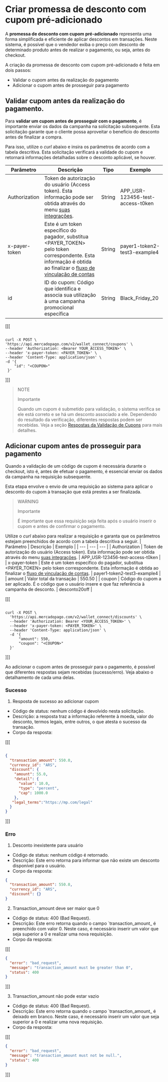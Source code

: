 # Criar promessa de desconto com cupom pré-adicionado

A **promessa de desconto com cupom pré-adicionado** representa uma forma simplificada e eficiente de aplicar descontos em transações. Neste sistema, é possível que o vendedor exiba o preço com desconto de determinado produto antes de realizar o pagamento, ou seja, antes do checkout. 

A criação da promessa de desconto com cupom pré-adicionado é feita em dois passos:

* Validar o cupom antes da realização do pagamento
* Adicionar o cupom antes de prosseguir para pagamento

## Validar cupom antes da realização do pagamento.

Para **validar um cupom antes de prosseguir com o pagamento**, é importante enviar os dados da campanha na solicitação subsequente. Esta solicitação garante que o cliente possa aproveitar o benefício do desconto antes de finalizar a compra.

Para isso, utilize o _curl_ abaixo e insira os parâmetros de acordo com a tabela descritiva. Esta solicitação verificará a validade do cupom e retornará informações detalhadas sobre o desconto aplicável, se houver.

| Parâmetro  | Descrição  | Tipo  | Exemplo  |
| --- | --- | --- | --- |
| Authorization  | Token de autorização do usuário (Access token). Esta informação pode ser obtida através do menu [suas integrações](/developers/pt/docs/wallet-connect/additional-content/your-integrations/credentials).  | String  | APP_USR-123456-test-access-t0ken  |
| x-payer-token  | Este é um token específico do pagador, substitua <PAYER_TOKEN> pelo token correspondente. Esta informação é obtida ao finalizar o  [fluxo de vinculação de contas](/developers/pt/docs/wallet-connect/account-linking-flow/create-agreement) | String  | payer1-token2-test3-example4  |
| id  | ID do cupom: Código que identifica e associa sua utilização à uma campanha promocional específica  | String  | Black_Friday_20  |
[[[
```curl

curl -X POST \
'https://api.mercadopago.com/v2/wallet_connect/coupons' \
--header 'Authorization: <Bearer YOUR_ACCESS_TOKEN>' \
--header 'x-payer-token: <PAYER_TOKEN>' \
--header 'Content-Type: application/json' \
-d '{
    "id": "<COUPON>"
 }'
```
]]]


> NOTE
>
> Importante
>
>Quando um cupom é submetido para validação, o sistema verifica se ele está correto e se há um desconto associado a ele. Dependendo do resultado da verificação, diferentes respostas podem ser recebidas. Veja a seção [Respostas da Validação de Cupons](/developers/pt/docs/wallet-connect/discounts/create-discount-promise-preadd-coupon/validation-responses) para mais detalhes.

## Adicionar cupom antes de prosseguir para pagamento

Quando a validação de um código de cupom é necessária durante o checkout, isto é, antes de efetuar o pagamento, é essencial enviar os dados da campanha na requisição subsequente.

Esta etapa envolve o envio de uma requisição ao sistema para aplicar o desconto do cupom à transação que está prestes a ser finalizada.

> WARNING
>
> Importante
>
> É importante que essa requisição seja feita após o usuário inserir o cupom e antes de confirmar o pagamento.


Utilize o _curl_ abaixo para realizar a requisição e garanta que os parâmetros estejam preenchidos de acordo com a tabela descritiva a seguir.
| Parâmetro  | Descrição  | Exemplo  |
| --- | --- | --- |
| Authorization  | Token de autorização do usuário (Access token). Esta informação pode ser obtida através do menu [suas integrações](/developers/pt/docs/wallet-connect/additional-content/your-integrations/credentials).  | APP_USR-123456-test-access-t0ken  |
| x-payer-token  | Este é um token específico do pagador, substitua <PAYER_TOKEN> pelo token correspondente. Esta informação é obtida ao finalizar o [fluxo de vinculação de contas](/developers/pt/docs/wallet-connect/account-linking-flow/create-agreement).  | payer1-token2-test3-example4  |
| amount  | Valor total da transação  | 550.50  |
| coupon  | Código do cupom a ser aplicado. É o código que o usuário insere e que faz referência à campanha de desconto.  | desconto20off  |

[[[
```curl

curl -X POST \
  'https://api.mercadopago.com/v2/wallet_connect/discounts' \
  --header 'Authorization: Bearer <YOUR_ACCESS_TOKEN>' \
  --header 'x-payer-token: <PAYER_TOKEN>' \
  --header 'Content-Type: application/json' \
  -d '{
      "amount": 550,
      "coupon": "<COUPON>"
  }'

```
]]]

Ao adicionar o cupom antes de prosseguir para o pagamento, é possível que diferentes respostas sejam recebidas (sucesso/erro). Veja abaixo o detalhamento de cada uma delas.

### Sucesso

1. Resposta de sucesso ao adicionar cupom

* Código de status: nenhum código é devolvido nesta solicitação.
* Descrição: a resposta traz a informação referente à moeda, valor do desconto, termos legais, entre outros, o que atesta o sucesso da transação.
* Corpo da resposta: 

[[[
```Json

{
  "transaction_amount": 550.0,
  "currency_id": "ARS",
  "discount": {
    "amount": 55.0,
    "detail": {
      "value": 10.0,
      "type": "percent",
      "cap": 1000.0
    },
   "legal_terms":"https://mp.com/legal"
  }
}

```
]]]

### Erro

1. Desconto inexistente para usuário

* Código de status: nenhum código é retornado.
* Descrição: Este erro retorna para informar que não existe um desconto disponível para o usuário.
* Corpo da resposta:

```Json
{
  "transaction_amount": 550.0,
  "currency_id": "ARS",
  "discount": {}
}

```

2. Transaction_amount deve ser maior que 0

* Código de status: 400 (Bad Request).
* Descrição: Este erro retorna quando o campo `transaction_amount_ é preenchido com valor 0. Neste caso, é necessário inserir um valor que seja superior a 0 e realizar uma nova requisição.
* Corpo da resposta:

[[[
```Json
{
  "error": "bad_request",
  "message": "transaction_amount must be greater than 0",
  "status": 400
}
```
]]]

3. Transaction_amount não pode estar vazio

* Código de status: 400 (Bad Request).
* Descrição: Este erro retorna quando o campo `transaction_amount_ é deixado em branco. Neste caso, é necessário inserir um valor que seja superior a 0 e realizar uma nova requisição.
* Corpo da resposta:

[[[
```Json
{
  "error": "bad_request",
  "message": "transaction_amount must not be null.",
  "status": 400
}

```
]]]
